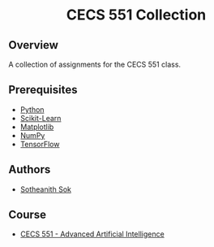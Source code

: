 <h1 align="center" style="border: none">CECS 551 Collection</h1>

## Overview
A collection of assignments for the CECS 551 class.

## Prerequisites
 - [Python](https://www.python.org/)
 - [Scikit-Learn](https://scikit-learn.org/stable/)
 - [Matplotlib](https://matplotlib.org/)
 - [NumPy](https://numpy.org/)
 - [TensorFlow](https://www.tensorflow.org/)

## Authors
 - [Sotheanith Sok](https://github.com/sotheanith)

## Course
 - [CECS 551 - Advanced Artificial Intelligence](http://catalog.csulb.edu/preview_course_nopop.php?catoid=5&coid=40041)

